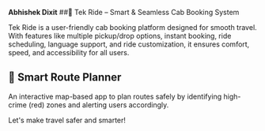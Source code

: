 




**Abhishek Dixit**
##🚖 Tek Ride – Smart & Seamless Cab Booking System

Tek Ride is a user-friendly cab booking platform designed for smooth travel. With features like multiple pickup/drop options, instant booking, ride scheduling, language support, and ride customization, it ensures comfort, speed, and accessibility for all users.

## 🧭 Smart Route Planner

An interactive map-based app to plan routes safely by identifying high-crime (red) zones and alerting users accordingly.

Let's make travel safer and smarter!
